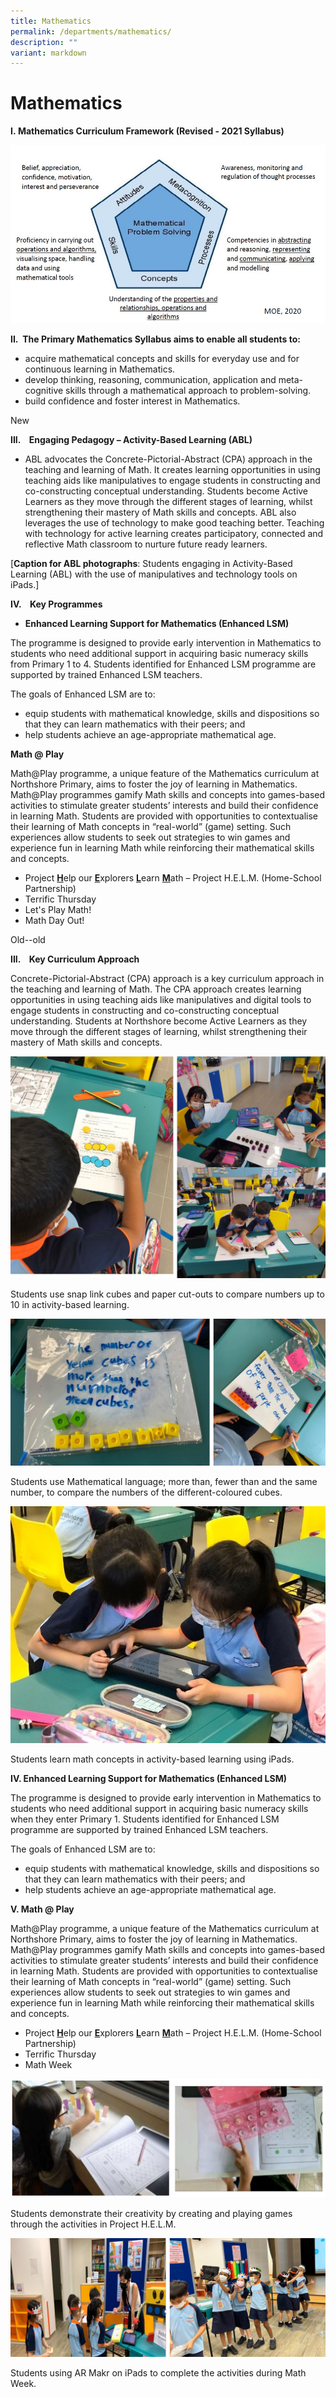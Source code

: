 ```yaml
---
title: Mathematics
permalink: /departments/mathematics/
description: ""
variant: markdown
---
```

# **Mathematics**

**I.&nbsp;Mathematics Curriculum Framework (Revised - 2021 Syllabus)**

![](/images/M1.jpg)

**II.&nbsp;&nbsp;The Primary Mathematics Syllabus aims to enable all students to:**

* acquire mathematical&nbsp;concepts and skills for everyday use&nbsp;and for continuous learning in Mathematics.  
* develop&nbsp;thinking, reasoning, communication, application and meta-cognitive skills&nbsp;through a mathematical approach to problem-solving.    
* build&nbsp;confidence&nbsp;and&nbsp;foster interest&nbsp;in Mathematics.

New 

**III.&nbsp; &nbsp; Engaging Pedagogy – Activity-Based Learning (ABL)**

* ABL advocates the Concrete-Pictorial-Abstract (CPA) approach in the teaching and learning of Math.  It creates learning opportunities in using teaching aids like manipulatives to engage students in constructing and co-constructing conceptual understanding.  Students become Active Learners as they move through the different stages of learning, whilst strengthening their mastery of Math skills and concepts.  ABL also leverages the use of technology to make good teaching better. Teaching with technology for active learning creates participatory, connected and reflective Math classroom to nurture future ready learners.

[**Caption for ABL photographs**: Students engaging in Activity-Based Learning (ABL) with the use of manipulatives and technology tools on iPads.]  

**IV.&nbsp; &nbsp; Key Programmes**

* **Enhanced Learning Support for Mathematics (Enhanced LSM)**
  
The programme is designed to provide early intervention in Mathematics to students who need additional support in acquiring basic numeracy skills from Primary 1 to 4.  Students identified for Enhanced LSM programme are supported by trained Enhanced LSM teachers.  

The goals of Enhanced LSM are to:

* equip students with mathematical knowledge, skills and dispositions so that they can learn mathematics with their peers; and
* help students achieve an age-appropriate mathematical age.

**Math @ Play**  

Math@Play programme, a unique feature of the Mathematics curriculum at Northshore Primary, aims to foster the joy of learning in Mathematics. Math@Play programmes gamify Math skills and concepts into games-based activities to stimulate greater students’ interests and build their confidence in learning Math.  Students are provided with opportunities to contextualise their learning of Math concepts in “real-world” (game) setting.  Such experiences allow students to seek out strategies to win games and experience fun in learning Math while reinforcing their mathematical skills and concepts.

* Project <ins>**H**</ins>elp our <ins>**E**</ins>xplorers <ins>**L**</ins>earn <ins>**M**</ins>ath – Project H.E.L.M. (Home-School Partnership)
* Terrific Thursday
* Let's Play Math!
* Math Day Out!





Old--old

**III.&nbsp; &nbsp; Key Curriculum Approach**

Concrete-Pictorial-Abstract (CPA) approach is a key curriculum approach in the teaching and learning of Math. The CPA approach&nbsp;creates learning opportunities in using teaching aids like manipulatives and digital tools to engage students in constructing and co-constructing conceptual understanding.&nbsp;Students at Northshore become Active Learners as they move through the different stages of learning, whilst strengthening their mastery of Math skills and concepts.

![](/images/math.jpg)

Students use snap link cubes and paper cut-outs to compare numbers up to 10 in activity-based learning.

![](/images/math%201.jpg)

Students use Mathematical language; more than, fewer than and the same number, to compare the numbers of the different-coloured cubes.

![](/images/Pic_m_ipad.jpg)

Students learn math concepts in activity-based learning using iPads.

**IV.  Enhanced Learning Support for Mathematics (Enhanced LSM)**

The programme is designed to provide early intervention in Mathematics to students who need additional support in acquiring basic numeracy skills when they enter Primary 1.  Students identified for Enhanced LSM programme are supported by trained Enhanced LSM teachers. 

The goals of Enhanced LSM are to:

* equip students with mathematical knowledge, skills and dispositions so that they can learn mathematics with their peers; and
* help students achieve an age-appropriate mathematical age.

**V. Math @ Play**

Math@Play programme, a unique feature of the Mathematics curriculum at Northshore Primary, aims to foster the joy of learning in Mathematics. Math@Play programmes gamify Math skills and concepts into games-based activities to stimulate greater students’ interests and build their confidence in learning Math.  Students are provided with opportunities to contextualise their learning of Math concepts in “real-world” (game) setting.  Such experiences allow students to seek out strategies to win games and experience fun in learning Math while reinforcing their mathematical skills and concepts.

* Project <ins>**H**</ins>elp our <ins>**E**</ins>xplorers <ins>**L**</ins>earn <ins>**M**</ins>ath – Project H.E.L.M. (Home-School Partnership)
* Terrific Thursday
* Math Week

![](/images/math%202.jpg)

Students demonstrate their creativity by creating and playing games through the activities in Project H.E.L.M.

![](/images/math_04.jpg)

Students using AR Makr on iPads to complete the activities during Math Week.